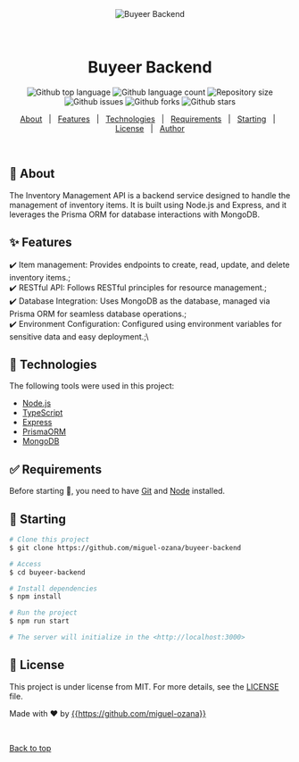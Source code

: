 <div align="center" id="top"> 
  <img src="./.github/app.gif" alt="Buyeer Backend" />

  &#xa0;
</div>

<h1 align="center">Buyeer Backend</h1>

<p align="center">
  <img alt="Github top language" src="https://img.shields.io/github/languages/top/miguel-ozana/buyeer-backend?color=56BEB8">

  <img alt="Github language count" src="https://img.shields.io/github/languages/count/miguel-ozana/buyeer-backend?color=56BEB8">

  <img alt="Repository size" src="https://img.shields.io/github/repo-size/miguel-ozana/buyeer-backend?color=56BEB8">

   <img alt="Github issues" src="https://img.shields.io/github/issues/miguel-ozana/buyeer-backend?color=56BEB8" />

   <img alt="Github forks" src="https://img.shields.io/github/forks/miguel-ozana/buyeer-backend?color=56BEB8" /> 

   <img alt="Github stars" src="https://img.shields.io/github/stars/miguel-ozana/buyeer-backend?color=56BEB8" />
</p>

<!-- Status -->

<!-- <h4 align="center"> 
</h4> 

<hr> -->

<p align="center">
  <a href="#dart-about">About</a> &#xa0; | &#xa0; 
  <a href="#sparkles-features">Features</a> &#xa0; | &#xa0;
  <a href="#rocket-technologies">Technologies</a> &#xa0; | &#xa0;
  <a href="#white_check_mark-requirements">Requirements</a> &#xa0; | &#xa0;
  <a href="#checkered_flag-starting">Starting</a> &#xa0; | &#xa0;
  <a href="#memo-license">License</a> &#xa0; | &#xa0;
  <a href="https://github.com/miguel-ozana" target="_blank">Author</a>
</p>

<br>

## :dart: About ##

The Inventory Management API is a backend service designed to handle the management of inventory items. It is built using Node.js and Express, and it leverages the Prisma ORM for database interactions with MongoDB.

## :sparkles: Features ##

:heavy_check_mark: Item management: Provides endpoints to create, read, update, and delete inventory items.;\
:heavy_check_mark: RESTful API: Follows RESTful principles for resource management.;\
:heavy_check_mark: Database Integration: Uses MongoDB as the database, managed via Prisma ORM for seamless database operations.;\
:heavy_check_mark: Environment Configuration: Configured using environment variables for sensitive data and easy deployment.;\

## :rocket: Technologies ##

The following tools were used in this project:

- [Node.js](https://nodejs.org/en/)
- [TypeScript](https://www.typescriptlang.org/)
- [Express](https://expressjs.com/pt-br/)
- [PrismaORM](https://www.prisma.io/data-platform/accelerate)
- [MongoDB](https://www.mongodb.com/)

## :white_check_mark: Requirements ##

Before starting :checkered_flag:, you need to have [Git](https://git-scm.com) and [Node](https://nodejs.org/en/) installed.

## :checkered_flag: Starting ##

```bash
# Clone this project
$ git clone https://github.com/miguel-ozana/buyeer-backend

# Access
$ cd buyeer-backend

# Install dependencies
$ npm install

# Run the project
$ npm run start

# The server will initialize in the <http://localhost:3000>
```

## :memo: License ##

This project is under license from MIT. For more details, see the [LICENSE](LICENSE.md) file.


Made with :heart: by <a href="https://github.com/miguel-ozana" target="_blank">{{https://github.com/miguel-ozana}}</a>

&#xa0;

<a href="#top">Back to top</a>
